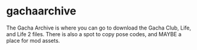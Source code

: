 # gachaarchive
The Gacha Archive is where you can go to download the Gacha Club, Life, and Life 2 files. There is also a spot to copy pose codes, and MAYBE a place for mod assets.
